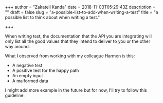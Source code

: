 +++
author = "Zakatell Kanda"
date = 2018-11-03T05:29:43Z
description = ""
draft = false
slug = "a-possible-list-to-add-when-writing-a-test"
title = "a possible list to think about when writing a test."

+++

When writing test, the documentation that the API you are integrating will only list all the good values that they intend to deliver to you or the other way around.

What I observed from working with my colleague Harmen is this:

- A negative test
- A positive test for the happy path
- An empty input
- A malformed data

I might add more example in the future but for now, I'll try to follow this guideline.
